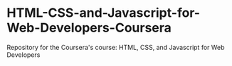 # HTML-CSS-and-Javascript-for-Web-Developers-Coursera
Repository for the Coursera's course: HTML, CSS, and Javascript for Web Developers
